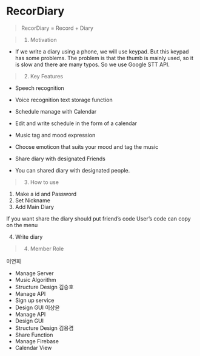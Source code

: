 # RecorDiary
> RecorDiary = Record + Diary

> 1. Motivation
* If we write a diary using a phone, we will use keypad. But this keypad has some problems. The problem is that the thumb is mainly used, so it is slow and there are many typos. So we use Google STT API.

> 2. Key Features
* Speech recognition
- Voice recognition text storage function
* Schedule manage with Calendar
- Edit and write schedule in the form of a calendar
* Music tag and mood expression
- Choose emoticon that suits your mood and tag the music
* Share diary with designated Friends
- You can shared diary with designated people.

> 3. How to use
1) Make a id and Password
2) Set Nickname
3) Add Main Diary

If you want share the diary should put friend’s code
User’s code can copy on the menu

4) Write diary

> 4. Member Role

이연희
- Manage Server
- Music Algorithm
- Structure Design
김승호
- Manage API
- Sign up service
- Design GUI
이상윤
- Manage API
- Design GUI
- Structure Design
김용겸
- Share Function
- Manage Firebase
- Calendar View
